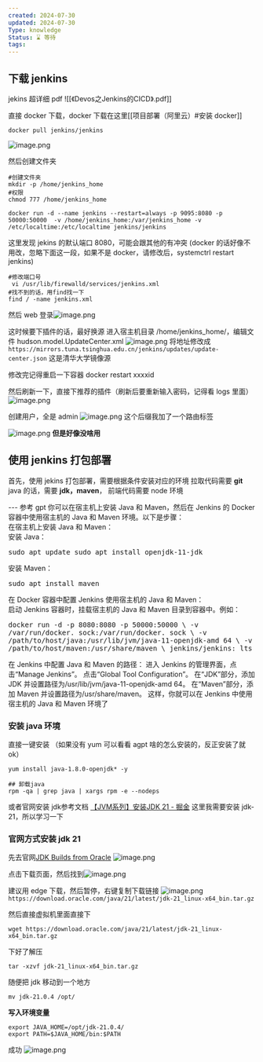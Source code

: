 ```yaml
---
created: 2024-07-30
updated: 2024-07-30
Type: knowledge
Status: ⌛️ 等待
tags:
---
```

## 下载 jenkins
jekins 超详细 pdf
![[《Devos之Jenkins的CICD》.pdf]]




直接 docker 下载，docker 下载在这里[[项目部署（阿里云）#安装 docker]]
```shell
docker pull jenkins/jenkins
```
![image.png](https://obsidian-pic-1317906728.cos.ap-nanjing.myqcloud.com/obsidian/20240801093437.png)


然后创建文件夹
```shell
#创建文件夹
mkdir -p /home/jenkins_home
#权限
chmod 777 /home/jenkins_home
```


```shell
docker run -d --name jenkins --restart=always -p 9095:8080 -p 50000:50000  -v /home/jenkins_home:/var/jenkins_home -v /etc/localtime:/etc/localtime jenkins/jenkins
```

这里发现 jekins 的默认端口 8080，可能会跟其他的有冲突 (docker 的话好像不用改，忽略下面这一段，如果不是 docker，请修改后，systemctrl restart jenkins)
```shell
#修改端口号
 vi /usr/lib/firewalld/services/jenkins.xml
#找不到的话，用find找一下
find / -name jenkins.xml
```

然后 web 登录![image.png](https://obsidian-pic-1317906728.cos.ap-nanjing.myqcloud.com/obsidian/20240801101301.png)

这时候要下插件的话，最好换源
进入宿主机目录 /home/jenkins_home/，编辑文件 hudson.model.UpdateCenter.xml
![image.png](https://obsidian-pic-1317906728.cos.ap-nanjing.myqcloud.com/obsidian/20240801101345.png)
将地址修改成 `https://mirrors.tuna.tsinghua.edu.cn/jenkins/updates/update-center.json` 这是清华大学镜像源


修改完记得重启一下容器
docker restart xxxxid

然后刷新一下，直接下推荐的插件（刷新后要重新输入密码，记得看 logs 里面）![image.png](https://obsidian-pic-1317906728.cos.ap-nanjing.myqcloud.com/obsidian/20240801101706.png)

创建用户，全是 admin
![image.png](https://obsidian-pic-1317906728.cos.ap-nanjing.myqcloud.com/obsidian/20240801101900.png)
这个后缀我加了一个路由标签

![image.png](https://obsidian-pic-1317906728.cos.ap-nanjing.myqcloud.com/obsidian/20240801102010.png)
**但是好像没啥用**

## 使用 jenkins 打包部署

首先，使用 jekins 打包部署，需要根据条件安装对应的环境
拉取代码需要 **git**
java 的话，需要 **jdk，maven**，
前端代码需要 node 环境

--- 参考 gpt
你可以在宿主机上安装 Java 和 Maven，然后在 Jenkins 的 Docker 容器中使用宿主机的 Java 和 Maven 环境。以下是步骤：  
在宿主机上安装 Java 和 Maven：  
安装 Java：<pre>sudo apt update sudo apt install openjdk-11-jdk </pre>
安装 Maven：<pre>sudo apt install maven </pre>
在 Docker 容器中配置 Jenkins 使用宿主机的 Java 和 Maven：  
启动 Jenkins 容器时，挂载宿主机的 Java 和 Maven 目录到容器中。例如：<pre>docker run -d -p 8080:8080 -p 50000:50000 \ -v /var/run/docker. sock:/var/run/docker. sock \ -v /path/to/host/java:/usr/lib/jvm/java-11-openjdk-amd 64 \ -v /path/to/host/maven:/usr/share/maven \ jenkins/jenkins: lts </pre>
在 Jenkins 中配置 Java 和 Maven 的路径：
进入 Jenkins 的管理界面，点击“Manage Jenkins”。
点击“Global Tool Configuration”。
在“JDK”部分，添加 JDK 并设置路径为/usr/lib/jvm/java-11-openjdk-amd 64。
在“Maven”部分，添加 Maven 并设置路径为/usr/share/maven。
这样，你就可以在 Jenkins 中使用宿主机的 Java 和 Maven 环境了

### 安装 java 环境

直接一键安装
（如果没有 yum 可以看看 agpt 啥的怎么安装的，反正安装了就 ok）
```shell
yum install java-1.8.0-openjdk* -y

## 卸载java
rpm -qa | grep java | xargs rpm -e --nodeps
```

或者官网安装 jdk参考文档 [【JVM系列】安装JDK 21 - 掘金](https://juejin.cn/post/7316202808984780827)
这里我需要安装 jdk-21，所以学习一下

### 官网方式安装 jdk 21
先去官网[JDK Builds from Oracle](https://jdk.java.net/)
![image.png](https://obsidian-pic-1317906728.cos.ap-nanjing.myqcloud.com/obsidian/20240801175224.png)

点击下载页面，然后找到![image.png](https://obsidian-pic-1317906728.cos.ap-nanjing.myqcloud.com/obsidian/20240801175502.png)

建议用 edge 下载，然后暂停，右键复制下载链接
![image.png](https://obsidian-pic-1317906728.cos.ap-nanjing.myqcloud.com/obsidian/20240801180844.png)
`https://download.oracle.com/java/21/latest/jdk-21_linux-x64_bin.tar.gz`

然后直接虚拟机里面直接下
```shell
wget https://download.oracle.com/java/21/latest/jdk-21_linux-x64_bin.tar.gz
```

下好了解压
```shell
tar -xzvf jdk-21_linux-x64_bin.tar.gz
```

随便把 jdk 移动到一个地方
```shell
mv jdk-21.0.4 /opt/
```

**写入环境变量**
```shell
export JAVA_HOME=/opt/jdk-21.0.4/
export PATH=$JAVA_HOME/bin:$PATH
```

成功
![image.png](https://obsidian-pic-1317906728.cos.ap-nanjing.myqcloud.com/obsidian/20240801230158.png)


